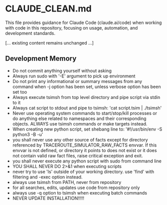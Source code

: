 # CLAUDE_CLEAN.md

This file provides guidance for Claude Code (claude.ai/code) when working with code in this repository, focusing on usage, automation, and development standards.

[... existing content remains unchanged ...]

## Development Memory

- Do not commit anything yourself without asking
- Always run sudo with '-E' argument to pick up environment
- Do not print any informational or summary messages from any command when -j option has been set, unless verbose option has been set too
- Always execute tsimsh from top level directory and pipe script via stdin to it
- Always cat script to stdout and pipe to tsimsh:  'cat script.tsim | ./tsimsh'
- Never use operating system commands to start/stop/kill processes or do anything else related to namespaces and their corresponding objects. ALWAYS use tsimsh commands or make targets instead.
- When creating new python script, set shebang line to: '#!/usr/bin/env -S python3 -B -u'
- you shall never use any other source of facts except for directory referenced by TRACEROUTE_SIMULATOR_RAW_FACTS envvar. If this envvar is not defined, or directory it points to does not exist or it does not contain valid raw fact files, raise critical exception and exit.
- you shall never execute any python script with sudo from command line
- YOU SHALL NEVER DO 2>&1 when executing scripts
- never try to use 'ls' outside of your working directory. use 'find' with filtering and -exec option instead.
- always use tsimsh from PATH, never from repository
- for all searches, edits, updates use code from repository only
- always use -q option to tsimsh when executing batch commands
- NEVER UPDATE INSTALLATION!!!!!
